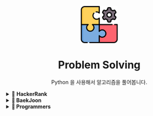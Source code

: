 <div align="center">
  <img src="problem.png" style="width:100px">
  <h1>Problem Solving</h1>
  <p>Python 을 사용해서 알고리즘을 풀어봅니다.<p>
</div>
<details><summary>🔑 <strong>HackerRank<strong>
</summary>
<br/>
  
| 번호      |                                                 문제                                                  | 풀이      |
| :-------: | :---------------------------------------------------------------------------------------------------:| :-------: |
| 1         |  [할당연산자](https://github.com/dahoonchoi/algorithm_study/blob/main/hackerrank/prct_division.py)    | [풀이](https://github.com/dahoonchoi/algorithm_study/blob/main/hackerrank/prct_division.py)|     
| 2         |  [If/Elif](https://www.hackerrank.com/challenges/py-if-else/problem)    | [풀이](https://github.com/dahoonchoi/algorithm_study/blob/main/hackerrank/prct_ifelse.py)|   
| 3         |  [모든값의 합](https://www.hackerrank.com/challenges/a-very-big-sum/problem)    | [풀이](https://github.com/dahoonchoi/algorithm_study/blob/main/hackerrank/averybigsum.py)|    
| 4         |  [배열값 비교](https://www.hackerrank.com/challenges/compare-the-triplets/problem)    | [풀이](https://github.com/dahoonchoi/algorithm_study/blob/main/hackerrank/compare_the_triplets.py)|  
| 5         |  [3X3 행렬 대각선 합의 차](https://www.hackerrank.com/challenges/diagonal-difference/problem)    | [풀이](https://github.com/dahoonchoi/algorithm_study/blob/main/hackerrank/diagonal_difference.py)|  
| 6         |  [음수,양수,0의 비율](https://www.hackerrank.com/challenges/plus-minus/problem)    | [풀이](https://github.com/dahoonchoi/algorithm_study/blob/main/hackerrank/plus_minus.py)| 
| 7         |  [5개의 배열중 4개 정수의 최댓값 최솟값](https://www.hackerrank.com/challenges/mini-max-sum/problem)    | [풀이](https://github.com/dahoonchoi/algorithm_study/blob/main/hackerrank/mini_max_sum.py)| 
| 8         |  [계산식 오른쪽정렬 #](https://www.hackerrank.com/challenges/staircase/problem)    | [풀이](https://github.com/dahoonchoi/algorithm_study/blob/main/hackerrank/staircase.py)| 
| 9         |  [배열에서 가장 큰수의 갯수](https://www.hackerrank.com/challenges/birthday-cake-candles/problem)    | [풀이](https://github.com/dahoonchoi/algorithm_study/blob/main/hackerrank/birthday_cake_candles.py)| 
| 10        |  [학생 성적 계산](https://www.hackerrank.com/challenges/grading/problem)    | [풀이](https://github.com/dahoonchoi/algorithm_study/blob/main/hackerrank/birthday_cake_candles.py)| 
| 11        |  [PM/AM => 24:00](https://www.hackerrank.com/challenges/time-conversion/problem)    | [풀이](https://github.com/dahoonchoi/algorithm_study/blob/main/hackerrank/time_conversion.py)| 
| 12        |  [집과 떨어진 과일의 거리](https://www.hackerrank.com/challenges/apple-and-orange/problem)    | [풀이](https://github.com/dahoonchoi/algorithm_study/blob/main/hackerrank/apple_and_orange.py)| 
| 13        |  [보폭이 다른 캥거루가 만날 수 있는지](https://www.hackerrank.com/challenges/kangaroo/problem)    | [풀이](https://github.com/dahoonchoi/algorithm_study/blob/main/hackerrank/number_line_jumps.py)| 
</details>

<details><summary>🔑 <strong>BaekJoon<strong>
</summary>
<br/>
  
| 번호      |                                                 문제                                                  | 풀이      |
| :-------: | :---------------------------------------------------------------------------------------------------:| :-------: |
| 1000      |  [더하기](https://www.acmicpc.net/problem/1000)    | [풀이](https://github.com/dahoonchoi/problem-solving/blob/main/BaekJoon/%EC%9E%85%EC%B6%9C%EB%A0%A5_%EC%82%AC%EC%B9%99%EC%97%B0%EC%82%B0/1000_%EB%8D%94%ED%95%98%EA%B8%B0.py)|     
| 1001     |  [빼기](https://www.acmicpc.net/problem/1001)    | [풀이](https://github.com/dahoonchoi/problem-solving/blob/main/BaekJoon/%EC%9E%85%EC%B6%9C%EB%A0%A5_%EC%82%AC%EC%B9%99%EC%97%B0%EC%82%B0/1001_%EB%B9%BC%EA%B8%B0.py)|   
| 1008     |  [나누기](https://www.acmicpc.net/problem/1001)    | [풀이](https://github.com/dahoonchoi/problem-solving/blob/main/BaekJoon/%EC%9E%85%EC%B6%9C%EB%A0%A5_%EC%82%AC%EC%B9%99%EC%97%B0%EC%82%B0/1008_%EB%82%98%EB%88%97%EC%85%88.py)|   
| 10430     |  [나머지](https://www.acmicpc.net/problem/10430)    | [풀이](https://github.com/dahoonchoi/problem-solving/blob/main/BaekJoon/%EC%9E%85%EC%B6%9C%EB%A0%A5_%EC%82%AC%EC%B9%99%EC%97%B0%EC%82%B0/10430_%EB%82%98%EB%A8%B8%EC%A7%80.py)|  
| 10869     |  [사칙연산](https://www.acmicpc.net/problem/10869)    | [풀이](https://github.com/dahoonchoi/problem-solving/blob/main/BaekJoon/%EC%9E%85%EC%B6%9C%EB%A0%A5_%EC%82%AC%EC%B9%99%EC%97%B0%EC%82%B0/10869_%EC%82%AC%EC%B9%99%EC%97%B0%EC%82%B0.py)|   
| 10998     |  [사칙연산](https://www.acmicpc.net/problem/10998)    | [풀이](https://github.com/dahoonchoi/problem-solving/blob/main/BaekJoon/%EC%9E%85%EC%B6%9C%EB%A0%A5_%EC%82%AC%EC%B9%99%EC%97%B0%EC%82%B0/10998_%EA%B3%B1%EC%85%88.py)|   
| 10998     |  [곱셈과정](https://www.acmicpc.net/problem/10998)    | [풀이](https://github.com/dahoonchoi/problem-solving/blob/main/BaekJoon/%EC%9E%85%EC%B6%9C%EB%A0%A5_%EC%82%AC%EC%B9%99%EC%97%B0%EC%82%B0/2588_%EA%B3%B1%EC%85%88%EA%B3%BC%EC%A0%95.py)|   
| 9498      |  [성적계산](https://www.acmicpc.net/problem/9498)    | [풀이](https://github.com/dahoonchoi/problem-solving/blob/main/BaekJoon/IF%EB%AC%B8/9498_%EC%8B%9C%ED%97%98%EC%84%B1%EC%A0%81.py)|   
| 1330      |  [두값비교](https://www.acmicpc.net/problem/1330)    | [풀이](https://github.com/dahoonchoi/problem-solving/blob/main/BaekJoon/IF%EB%AC%B8/1330_%EB%91%90%EC%88%98%EB%B9%84%EA%B5%90.py)|   
</details>

<details><summary>🔑 <strong>Programmers<strong>
</summary>
<br/>
  
| 종류      |                                                 문제                                                  | 풀이      |
| :-------: | :---------------------------------------------------------------------------------------------------:| :-------: |
| 이분탐색      |  [징검다리](https://programmers.co.kr/learn/courses/30/lessons/43238)    | [풀이](https://github.com/dahoonchoi/problem-solving/blob/main/Programmers/%EC%A7%95%EA%B2%80%EB%8B%A4%EB%A6%AC_%EC%9D%B4%EB%B6%84%ED%83%90%EC%83%89.py)|     
| 이분탐색     |  [입국심사](https://programmers.co.kr/learn/courses/30/lessons/43238)    | [풀이](https://github.com/dahoonchoi/problem-solving/blob/main/Programmers/%EC%9E%85%EA%B5%AD%EC%8B%AC%EC%82%AC_%EC%9D%B4%EB%B6%84%ED%83%90%EC%83%89.py)|   
</details>
